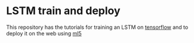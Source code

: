 # LSTM train and deploy
This repository has the tutorials for training an LSTM on [tensorflow](https://www.tensorflow.org/) and to deploy it on the web using [ml5](https://ml5js.org/)